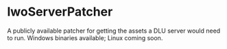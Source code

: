 # lwoServerPatcher
A publicly available patcher for getting the assets a DLU server would need to run.
Windows binaries available; Linux coming soon.
